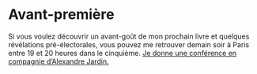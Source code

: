 # Avant-première

Si vous voulez découvrir un avant-goût de mon prochain livre et quelques révélations pré-électorales, vous pouvez me retrouver demain soir à Paris entre 19 et 20 heures dans le cinquième. [Je donne une conférence en compagnie d’Alexandre Jardin.](https://tcrouzet.com/images_tc/jcep.pdf)